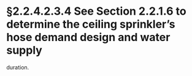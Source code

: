 # §2.2.4.2.3.4 See Section 2.2.1.6 to determine the ceiling sprinkler’s hose demand design and water supply



duration.